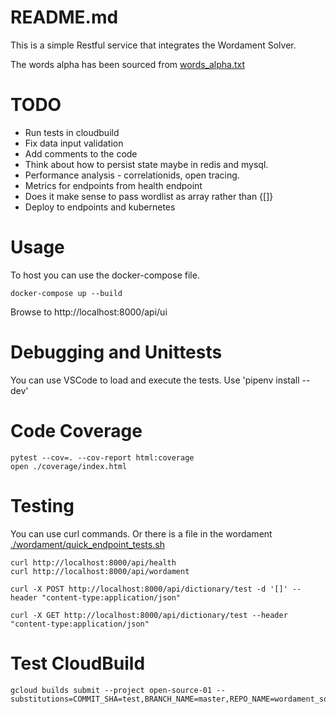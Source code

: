 # README.md
This is a simple Restful service that integrates the Wordament Solver.  

The words alpha has been sourced from [words_alpha.txt](https://github.com/dwyl/english-words/blob/master/words_alpha.txt)

# TODO
* Run tests in cloudbuild
* Fix data input validation
* Add comments to the code
* Think about how to persist state maybe in redis and mysql.
* Performance analysis - correlationids, open tracing.  
* Metrics for endpoints from health endpoint
* Does it make sense to pass wordlist as array rather than {[]}
* Deploy to endpoints and kubernetes

# Usage
To host you can use the docker-compose file. 

```
docker-compose up --build
```

Browse to http://localhost:8000/api/ui

# Debugging and Unittests
You can use VSCode to load and execute the tests. Use 'pipenv install --dev'

# Code Coverage
```
pytest --cov=. --cov-report html:coverage
open ./coverage/index.html 
```

# Testing 
You can use curl commands.  Or there is a file in the wordament [./wordament/quick_endpoint_tests.sh](./wordament/quick_endpoint_tests.sh)
```
curl http://localhost:8000/api/health
curl http://localhost:8000/api/wordament

curl -X POST http://localhost:8000/api/dictionary/test -d '[]' --header "content-type:application/json"

curl -X GET http://localhost:8000/api/dictionary/test --header "content-type:application/json"

```

# Test CloudBuild
```
gcloud builds submit --project open-source-01 --substitutions=COMMIT_SHA=test,BRANCH_NAME=master,REPO_NAME=wordament_solver_service
```